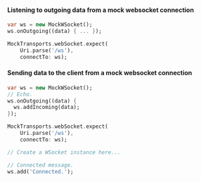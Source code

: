 
#### Listening to outgoing data from a mock websocket connection
```dart
var ws = new MockWSocket();
ws.onOutgoing((data) { ... });

MockTransports.webSocket.expect(
    Uri.parse('/ws'),
    connectTo: ws);
```

#### Sending data to the client from a mock websocket connection
```dart
var ws = new MockWSocket();
// Echo.
ws.onOutgoing((data) {
  ws.addIncoming(data);
});

MockTransports.webSocket.expect(
    Uri.parse('/ws'),
    connectTo: ws);

// Create a WSocket instance here...

// Connected message.
ws.add('Connected.');
```
